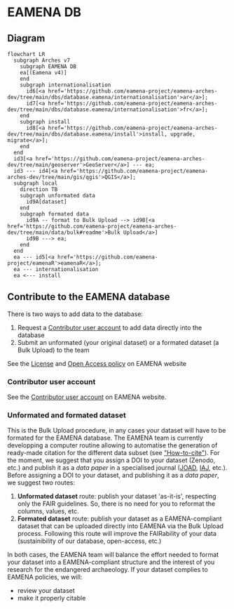 # EAMENA DB

## Diagram

```mermaid
flowchart LR
  subgraph Arches v7
    subgraph EAMENA DB
    ea[(Eamena v4)]
    end
    subgraph internationalisation
      id6[<a href='https://github.com/eamena-project/eamena-arches-dev/tree/main/dbs/database.eamena/internationalisation'>ar</a>];
      id7[<a href='https://github.com/eamena-project/eamena-arches-dev/tree/main/dbs/database.eamena/internationalisation'>fr</a>];
    end 
    subgraph install
      id8[<a href='https://github.com/eamena-project/eamena-arches-dev/tree/main/dbs/database.eamena/install'>install, upgrade, migrate</a>];
    end 
  end
  id3[<a href='https://github.com/eamena-project/eamena-arches-dev/tree/main/geoserver'>GeoServer</a>] --- ea;
  id3 --- id4[<a href='https://github.com/eamena-project/eamena-arches-dev/tree/main/gis/qgis'>QGIS</a>];
  subgraph local
    direction TB
    subgraph unformated data
      id9A[dataset]
    end
    subgraph formated data
      id9A -- format to Bulk Upload --> id9B[<a href='https://github.com/eamena-project/eamena-arches-dev/tree/main/data/bulk#readme'>Bulk Upload</a>]
      id9B ---> ea;
    end
  end
  ea --- id5[<a href='https://github.com/eamena-project/eamenaR'>eamenaR</a>];
  ea --- internationalisation
  ea <--- install
```

## Contribute to the EAMENA database

There is two ways to add data to the database:

1. Request a [Contributor user account](https://eamena.web.ox.ac.uk/open-access-policy#user-contributor) to add data directly into the database
2. Submit an unformated (your original dataset) or a formated dataset (a Bulk Upload) to the team

See the [License](https://eamena.org/database#data-use) and [Open Access policy](https://eamena.org/open-access-policy) on EAMENA website

### Contributor user account

See the [Contributor user account](https://eamena.web.ox.ac.uk/open-access-policy#user-contributor) on EAMENA website.

### Unformated and formated dataset

This is the Bulk Upload procedure, in any cases your dataset will have to be formated for the EAMENA database. The EAMENA team is currently developping a computer routine allowing to automatise the generation of ready-made citation for the different data subset (see ["How-to-cite"](https://github.com/eamena-project/eamena-arches-dev/tree/main/data/bibref#readme)). For the moment, we suggest that you assign a DOI to your dataset (Zenodo, etc.) and publish it as a *data paper* in a specialised journal ([JOAD](https://openarchaeologydata.metajnl.com/), [IAJ](https://archaeologydataservice.ac.uk/about/the-internet-archaeology-journal/), etc.).
Before assigning a DOI to your dataset, and publishing it as a *data paper*, we suggest two routes:

1. **Unformated dataset** route: publish your dataset 'as-it-is', respecting only the FAIR guidelines. So, there is no need for you to reformat the columns, values, etc.
2. **Formated dataset** route: publish your dataset as a EAMENA-compliant dataset that can be uploaded directly into EAMENA via the Bulk Upload process. Following this route will improve the FAIRability of your data (sustainibility of our database, open-access, etc.)

In both cases, the EAMENA team will balance the effort needed to format your dataset into a EAMENA-compliant structure and the interest of you research for the endangered archaeology. If your dataset complies to EAMENA policies, we will:

* review your dataset
* make it properly citable





